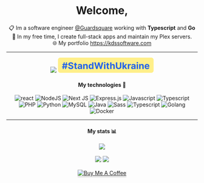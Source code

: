 <div align="center">
<h1>Welcome, </h1>

 📋 Im a software engineer [@Guardsquare](https://guardsquare.com) working with <b>Typescript</b> and <b>Go</b><br>
 🌳 In my free time, I create full-stack apps and maintain my Plex servers. <br>
 🌐 My portfolio https://kdssoftware.com
 ***
 
 [![](https://komarev.com/ghpvc/?username=kdssoftware)](https://github.com/kdssoftware)
 [![#standWithUkraine](https://raw.githubusercontent.com/vshymanskyy/StandWithUkraine/e370cbde3369f18314456290ea50e6819f0f01f0/badges/StandWithUkraine.svg)](https://github.com/vshymanskyy/StandWithUkraine)

<div align="center">
 </div>
 <h4>My technologies 🤖</h4>

![react](https://img.shields.io/badge/React.js-77d4f2?logo=react&logoColor=black)
![NodeJS](https://img.shields.io/badge/Node.js-4f9640?logo=node.js&logoColor=white)
![Next JS](https://img.shields.io/badge/Next.js-black?logo=next.js&logoColor=white)
![Express.js](https://img.shields.io/badge/Express.js-404d59.svg?logo=express&logoColor=white)
![Javascript](https://img.shields.io/badge/Javascript-f7e018.svg?logo=javascript&logoColor=black)
![Typescript](https://img.shields.io/badge/Typescript-2f72bc.svg?logo=typescript&logoColor=white)
![PHP](https://img.shields.io/badge/PHP-7175aa.svg?logo=php&logoColor=white)
![Python](https://img.shields.io/badge/Python-2a65a2.svg?logo=python&logoColor=white)
![MySQL](https://img.shields.io/badge/MySQL-005c83.svg?logo=mysql&logoColor=white)
![Java](https://img.shields.io/badge/Java-e01e23.svg?logo=java&logoColor=white)
![Sass](https://img.shields.io/badge/SCSS-c36192.svg?logo=sass&logoColor=white)
![Typescript](https://img.shields.io/badge/Typescript-2f72bc.svg?logo=typescript&logoColor=white)
![Golang](https://img.shields.io/badge/Go-86d5e3.svg?logo=go&logoColor=black)
![Docker](https://img.shields.io/badge/Docker-238fe0.svg?logo=docker&logoColor=white)
 ***
 <div align="center">
 <h4>My stats 📊</h4>
 </div>
 
 [![](https://www.codewars.com/users/kdssoftware/badges/large)](https://www.codewars.com/users/kdssoftware)
 
</div>
<div align="center">

 <img src="https://github-readme-stats.vercel.app/api/top-langs/?username=kdssoftware&show_icons=true&layout=compact&theme=dracula&langs_count=8&hide=css,html,pug" height="200px"/>
 <img src="https://github-readme-stats.vercel.app/api?username=kdssoftware&show_icons=true&theme=dracula&hide=stars_private=true" height="200px" />
 <br />
 &nbsp;
 <br />
 <a href="https://www.buymeacoffee.com/kdssoftware" target="_blank"><img src="https://www.buymeacoffee.com/assets/img/custom_images/orange_img.png" alt="Buy Me A Coffee" style="height: 41px !important;width: 174px !important;box-shadow: 0px 3px 2px 0px rgba(190, 190, 190, 0.5) !important;-webkit-box-shadow: 0px 3px 2px 0px rgba(190, 190, 190, 0.5) !important;" ></a>
</div>


